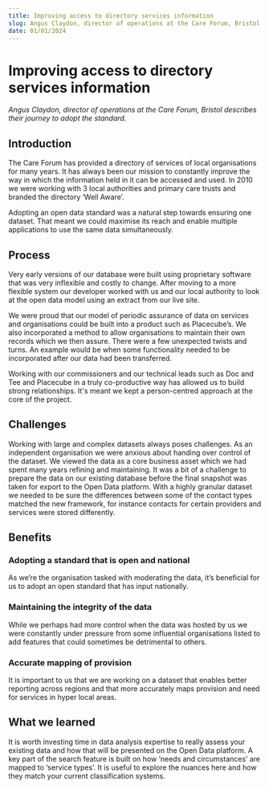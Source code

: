 ```yaml
---
title: Improving access to directory services information
slug: Angus Claydon, director of operations at the Care Forum, Bristol describes their journey to adopt the standard.
date: 01/01/2024
---
```


# Improving access to directory services information

_Angus Claydon, director of operations at the Care Forum, Bristol describes their journey to adopt the standard._

## Introduction

The Care Forum has provided a directory of services of local organisations for many years. It has always been our mission to constantly improve the way in which the information held in it can be accessed and used. In 2010 we were working with 3 local authorities and primary care trusts and branded the directory ‘Well Aware’.

Adopting an open data standard was a natural step towards ensuring one dataset. That meant we could maximise its reach and enable multiple applications to use the same data simultaneously.

## Process

Very early versions of our database were built using proprietary software that was very inflexible and costly to change. After moving to a more flexible system our developer worked with us and our local authority to look at the open data model using an extract from our live site.

We were proud that our model of periodic assurance of data on services and organisations could be built into a product such as Placecube’s. We also incorporated a method to allow organisations to maintain their own records which we then assure. There were a few unexpected twists and turns. An example would be when some functionality needed to be incorporated after our data had been transferred.

Working with our commissioners and our technical leads such as Doc and Tee and Placecube in a truly co-productive way has allowed us to build strong relationships. It's meant we kept a person-centred approach at the core of the project.

## Challenges

Working with large and complex datasets always poses challenges. As an independent organisation we were anxious about handing over control of the dataset. We viewed the data as a core business asset which we had spent many years refining and maintaining. It was a bit of a challenge to prepare the data on our existing database before the final snapshot was taken for export to the Open Data platform. With a highly granular dataset we needed to be sure the differences between some of the contact types matched the new framework, for instance contacts for certain providers and services were stored differently.

## Benefits

### Adopting a standard that is open and national

As we’re the organisation tasked with moderating the data, it’s beneficial for us to adopt an open standard that has input nationally.

### Maintaining the integrity of the data

While we perhaps had more control when the data was hosted by us we were constantly under pressure from some influential organisations listed to add features that could sometimes be detrimental to others.

### Accurate mapping of provision

It is important to us that we are working on a dataset that enables better reporting across regions and that more accurately maps provision and need for services in hyper local areas.

## What we learned

It is worth investing time in data analysis expertise to really assess your existing data and how that will be presented on the Open Data platform. A key part of the search feature is built on how ‘needs and circumstances’ are mapped to ‘service types’. It is useful to explore the nuances here and how they match your current classification systems.
